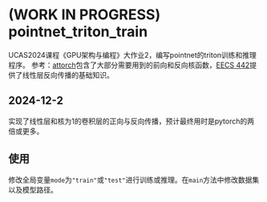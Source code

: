 # (WORK IN PROGRESS) pointnet_triton_train
UCAS2024课程《GPU架构与编程》大作业2，编写pointnet的triton训练和推理程序。
参考：[attorch](https://github.com/BobMcDear/attorch)包含了大部分需要用到的前向和反向核函数，[EECS 442](https://web.eecs.umich.edu/~justincj/teaching/eecs442/notes/linear-backprop.html)提供了线性层反向传播的基础知识。
## 2024-12-2
实现了线性层和核为1的卷积层的正向与反向传播，预计最终用时是pytorch的两倍或更多。
## 使用
修改全局变量`mode`为`"train"`或`"test"`进行训练或推理。在`main`方法中修改数据集以及模型路径。
